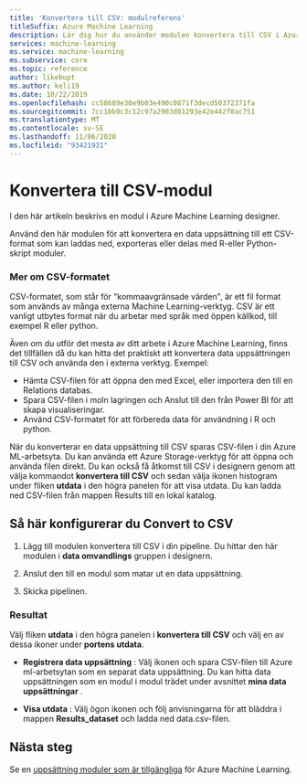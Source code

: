 ```yaml
---
title: 'Konvertera till CSV: modulreferens'
titleSuffix: Azure Machine Learning
description: Lär dig hur du använder modulen konvertera till CSV i Azure Machine Learning designer för att konvertera en data uppsättning till en CSV-fil som kan återanvändas senare.
services: machine-learning
ms.service: machine-learning
ms.subservice: core
ms.topic: reference
author: likebupt
ms.author: keli19
ms.date: 10/22/2019
ms.openlocfilehash: cc58689e30e9b03e490c0871f3decd50372371fa
ms.sourcegitcommit: 7cc10b9c3c12c97a2903d01293e42e442f8ac751
ms.translationtype: MT
ms.contentlocale: sv-SE
ms.lasthandoff: 11/06/2020
ms.locfileid: "93421931"
---
```

# <a name="convert-to-csv-module"></a>Konvertera till CSV-modul

I den här artikeln beskrivs en modul i Azure Machine Learning designer.

Använd den här modulen för att konvertera en data uppsättning till ett CSV-format som kan laddas ned, exporteras eller delas med R-eller Python-skript moduler.

### <a name="more-about-the-csv-format"></a>Mer om CSV-formatet 

CSV-formatet, som står för "kommaavgränsade värden", är ett fil format som används av många externa Machine Learning-verktyg. CSV är ett vanligt utbytes format när du arbetar med språk med öppen källkod, till exempel R eller python.

Även om du utför det mesta av ditt arbete i Azure Machine Learning, finns det tillfällen då du kan hitta det praktiskt att konvertera data uppsättningen till CSV och använda den i externa verktyg. Exempel:

+ Hämta CSV-filen för att öppna den med Excel, eller importera den till en Relations databas.  
+ Spara CSV-filen i moln lagringen och Anslut till den från Power BI för att skapa visualiseringar.  
+ Använd CSV-formatet för att förbereda data för användning i R och python. 

När du konverterar en data uppsättning till CSV sparas CSV-filen i din Azure ML-arbetsyta. Du kan använda ett Azure Storage-verktyg för att öppna och använda filen direkt. Du kan också få åtkomst till CSV i designern genom att välja kommandot **konvertera till CSV** och sedan välja ikonen histogram under fliken **utdata** i den högra panelen för att visa utdata. Du kan ladda ned CSV-filen från mappen Results till en lokal katalog.  

## <a name="how-to-configure-convert-to-csv"></a>Så här konfigurerar du Convert to CSV


1.  Lägg till modulen konvertera till CSV i din pipeline. Du hittar den här modulen i **data omvandlings** gruppen i designern. 

2. Anslut den till en modul som matar ut en data uppsättning.   
  
3.  Skicka pipelinen.

### <a name="results"></a>Resultat
  

Välj fliken **utdata** i den högra panelen i **konvertera till CSV** och välj en av dessa ikoner under **portens utdata**.  

+ **Registrera data uppsättning** : Välj ikonen och spara CSV-filen till Azure ml-arbetsytan som en separat data uppsättning. Du kan hitta data uppsättningen som en modul i modul trädet under avsnittet **mina data uppsättningar** .

 + **Visa utdata** : Välj ögon ikonen och följ anvisningarna för att bläddra i mappen **Results_dataset** och ladda ned data.csv-filen.

## <a name="next-steps"></a>Nästa steg

Se en [uppsättning moduler som är tillgängliga](module-reference.md) för Azure Machine Learning. 